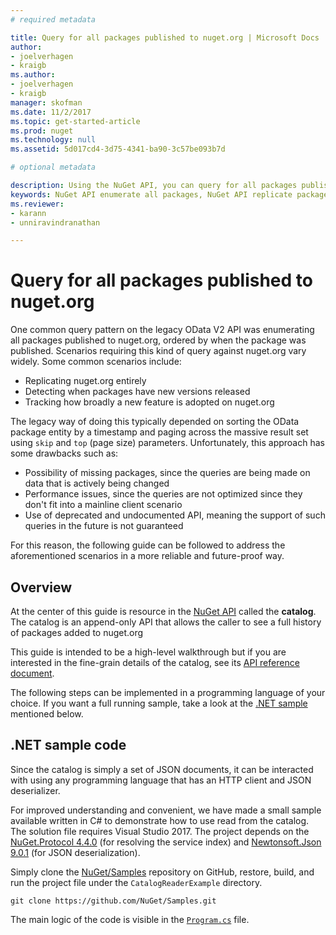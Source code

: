 ```yaml
---
# required metadata 

title: Query for all packages published to nuget.org | Microsoft Docs
author:
- joelverhagen
- kraigb
ms.author:
- joelverhagen
- kraigb
manager: skofman
ms.date: 11/2/2017
ms.topic: get-started-article
ms.prod: nuget
ms.technology: null
ms.assetid: 5d017cd4-3d75-4341-ba90-3c57be093b7d

# optional metadata

description: Using the NuGet API, you can query for all packages published to nuget.org and stay up-to-date over time.
keywords: NuGet API enumerate all packages, NuGet API replicate packages, latest packages published to nuget.org
ms.reviewer:
- karann
- unniravindranathan

---
```


# Query for all packages published to nuget.org

One common query pattern on the legacy OData V2 API was enumerating all packages published to nuget.org, ordered by when
the package was published. Scenarios requiring this kind of query against nuget.org vary widely. Some common scenarios
include:

- Replicating nuget.org entirely
- Detecting when packages have new versions released
- Tracking how broadly a new feature is adopted on nuget.org

The legacy way of doing this typically depended on sorting the OData package entity by a timestamp and paging across
the massive result set using `skip` and `top` (page size) parameters. Unfortunately, this approach has some drawbacks
such as:

- Possibility of missing packages, since the queries are being made on data that is actively being changed
- Performance issues, since the queries are not optimized since they don't fit into a mainline client scenario
- Use of deprecated and undocumented API, meaning the support of such queries in the future is not guaranteed

For this reason, the following guide can be followed to address the aforementioned scenarios in a more reliable and
future-proof way.

## Overview

At the center of this guide is resource in the [NuGet API](../../api/overview.md) called the **catalog**. The catalog
is an append-only API that allows the caller to see a full history of packages added to nuget.org

This guide is intended to be a high-level walkthrough but if you are interested in the fine-grain details of the
catalog, see its [API reference document](../../api/catalog-resource.md).

The following steps can be implemented in a programming language of your choice. If you want a full running sample,
take a look at the [.NET sample](#net-sample-code) mentioned below.

## .NET sample code

Since the catalog is simply a set of JSON documents, it can be interacted with using any programming language that has
an HTTP client and JSON deserializer.

For improved understanding and convenient, we have made a small sample available written in C# to demonstrate how to
use read from the catalog. The solution file requires Visual Studio 2017. The project depends on the
[NuGet.Protocol 4.4.0](https://www.nuget.org/packages/NuGet.Protocol/4.4.0) (for resolving the service index) and
[Newtonsoft.Json 9.0.1](https://www.nuget.org/packages/Newtonsoft.Json/9.0.1) (for JSON deserialization).

Simply clone the [NuGet/Samples](https://github.com/NuGet/Samples) repository on GitHub, restore, build, and run the
project file under the `CatalogReaderExample` directory. 

```
git clone https://github.com/NuGet/Samples.git
```

The main logic of the code is visible in the
[`Program.cs`](https://github.com/NuGet/Samples/blob/master/CatalogReaderExample/CatalogReaderExample/Program.cs)
file.

